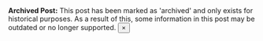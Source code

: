 <div class="alert alert-warning alert-dismissible fade show" role="alert">
  <strong>Archived Post:</strong> This post has been marked as 'archived' and only exists for historical purposes. As a result of this, some information in this post may be outdated or no longer supported.
  <button type="button" class="close" data-dismiss="alert" aria-label="Close">
    <span aria-hidden="true">&times;</span>
  </button>
</div>